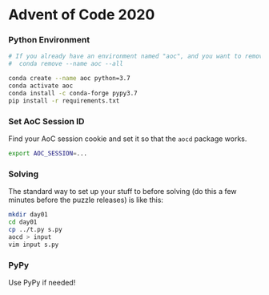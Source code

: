 # Advent of Code 2020

### Python Environment

```bash
# If you already have an environment named "aoc", and you want to remove it:
#  conda remove --name aoc --all

conda create --name aoc python=3.7
conda activate aoc
conda install -c conda-forge pypy3.7
pip install -r requirements.txt
```

### Set AoC Session ID

Find your AoC session cookie and set it so that the `aocd` package works.

```bash
export AOC_SESSION=...
```

### Solving

The standard way to set up your stuff to before solving (do this a few minutes before the puzzle releases) is like this:

```bash
mkdir day01
cd day01
cp ../t.py s.py
aocd > input
vim input s.py
```

### PyPy

Use PyPy if needed!

